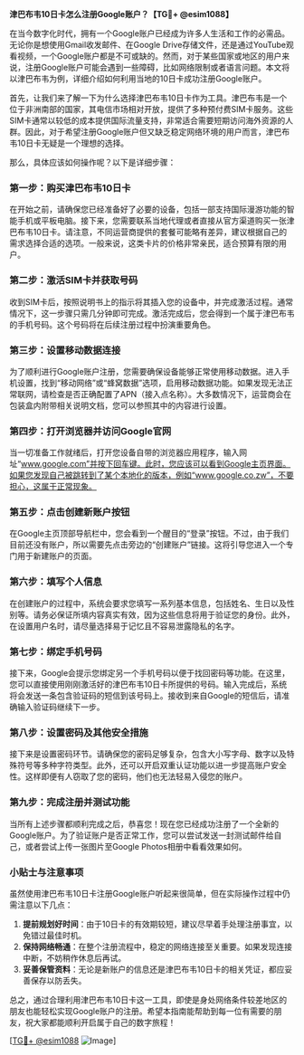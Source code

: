 **津巴布韦10日卡怎么注册Google账户？【TG💪+ @esim1088】**

在当今数字化时代，拥有一个Google账户已经成为许多人生活和工作的必需品。无论你是想使用Gmail收发邮件、在Google Drive存储文件，还是通过YouTube观看视频，一个Google账户都是不可或缺的。然而，对于某些国家或地区的用户来说，注册Google账户可能会遇到一些障碍，比如网络限制或者语言问题。本文将以津巴布韦为例，详细介绍如何利用当地的10日卡成功注册Google账户。

首先，让我们来了解一下为什么选择津巴布韦10日卡作为工具。津巴布韦是一个位于非洲南部的国家，其电信市场相对开放，提供了多种预付费SIM卡服务。这些SIM卡通常以较低的成本提供国际流量支持，非常适合需要短期访问海外资源的人群。因此，对于希望注册Google账户但又缺乏稳定网络环境的用户而言，津巴布韦10日卡无疑是一个理想的选择。

那么，具体应该如何操作呢？以下是详细步骤：

### 第一步：购买津巴布韦10日卡

在开始之前，请确保您已经准备好了必要的设备，包括一部支持国际漫游功能的智能手机或平板电脑。接下来，您需要联系当地代理或者直接从官方渠道购买一张津巴布韦10日卡。请注意，不同运营商提供的套餐可能略有差异，建议根据自己的需求选择合适的选项。一般来说，这类卡片的价格非常亲民，适合预算有限的用户。

### 第二步：激活SIM卡并获取号码

收到SIM卡后，按照说明书上的指示将其插入您的设备中，并完成激活过程。通常情况下，这一步骤只需几分钟即可完成。激活完成后，您会得到一个属于津巴布韦的手机号码。这个号码将在后续注册过程中扮演重要角色。

### 第三步：设置移动数据连接

为了顺利进行Google账户注册，您需要确保设备能够正常使用移动数据。进入手机设置，找到“移动网络”或“蜂窝数据”选项，启用移动数据功能。如果发现无法正常联网，请检查是否正确配置了APN（接入点名称）。大多数情况下，运营商会在包装盒内附带相关说明文档，您可以参照其中的内容进行设置。

### 第四步：打开浏览器并访问Google官网

当一切准备工作就绪后，打开您设备自带的浏览器应用程序，输入网址“www.google.com”并按下回车键。此时，您应该可以看到Google主页界面。如果您发现自己被跳转到了某个本地化的版本，例如“www.google.co.zw”，不要担心，这属于正常现象。

### 第五步：点击创建新账户按钮

在Google主页顶部导航栏中，您会看到一个醒目的“登录”按钮。不过，由于我们目前还没有账户，所以需要先点击旁边的“创建账户”链接。这将引导您进入一个专门用于新建账户的页面。

### 第六步：填写个人信息

在创建账户的过程中，系统会要求您填写一系列基本信息，包括姓名、生日以及性别等。请务必保证所填内容真实有效，因为这些信息将用于验证您的身份。此外，在设置用户名时，请尽量选择易于记忆且不容易泄露隐私的名字。

### 第七步：绑定手机号码

接下来，Google会提示您绑定另一个手机号码以便于找回密码等功能。在这里，您可以直接使用刚刚激活好的津巴布韦10日卡所提供的号码。输入完成后，系统将会发送一条包含验证码的短信到该号码上。接收到来自Google的短信后，请准确输入验证码继续下一步。

### 第八步：设置密码及其他安全措施

接下来是设置密码环节。请确保您的密码足够复杂，包含大小写字母、数字以及特殊符号等多种字符类型。此外，还可以开启双重认证功能以进一步提高账户安全性。这样即便有人窃取了您的密码，他们也无法轻易入侵您的账户。

### 第九步：完成注册并测试功能

当所有上述步骤都顺利完成之后，恭喜您！现在您已经成功注册了一个全新的Google账户。为了验证账户是否正常工作，您可以尝试发送一封测试邮件给自己，或者尝试上传一张图片至Google Photos相册中看看效果如何。

### 小贴士与注意事项

虽然使用津巴布韦10日卡注册Google账户听起来很简单，但在实际操作过程中仍需注意以下几点：

1. **提前规划好时间**：由于10日卡的有效期较短，建议尽早着手处理注册事宜，以免错过最佳时机。
2. **保持网络畅通**：在整个注册流程中，稳定的网络连接至关重要。如果发现连接中断，不妨稍作休息后再试。
3. **妥善保管资料**：无论是新账户的信息还是津巴布韦10日卡的相关凭证，都应妥善保存以防丢失。

总之，通过合理利用津巴布韦10日卡这一工具，即使是身处网络条件较差地区的朋友也能轻松实现Google账户的注册。希望本指南能帮助到每一位有需要的朋友，祝大家都能顺利开启属于自己的数字旅程！

[[TG💪+ @esim1088](https://t.me/s/esim1088) ![Image](https://i.postimg.cc/4NQfJmqS/Snipaste-2025-05-13-00-14-12.png)]